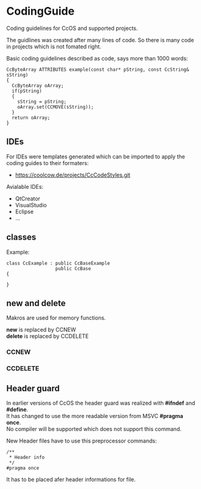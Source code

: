 # CodingGuide

Coding guidelines for CcOS and supported projects.

The guidlines was created after many lines of code. So there is many code in projects which is not fomated right.

Basic coding guidelines described as code, says more than 1000 words:

    CcByteArray ATTRIBUTES example(const char* pString, const CcString& sString)
    {
      CcByteArray oArray;
      if(pString)
      {
        sString = pString;
        oArray.set(CCMOVE(sString));
      }
      return oArray;
    }

## IDEs

For IDEs were templates generated which can be imported to apply the coding guides to their formaters:
 - https://coolcow.de/projects/CcCodeStyles.git

Avialable IDEs:
 - QtCreator
 - VisualStudio
 - Eclipse
 - ...

## classes

Example:

    class CcExample : public CcBaseExample
                      public CcBase
    {
      
    }

## new and delete

Makros are used for memory functions.

**new** is replaced by CCNEW  
**delete** is replaced by CCDELETE

### CCNEW

### CCDELETE

## Header guard

In earlier versions of CcOS the header guard was realized with **\#ifndef** and **\#define**.  
It has changed to use the more readable version from MSVC **\#pragma once**.  
No compiler will be supported which does not support this command.

New Header files have to use this preprocessor commands:

    /**
     * Header info
     */
    #pragma once

It has to be placed afer header informations for file.
